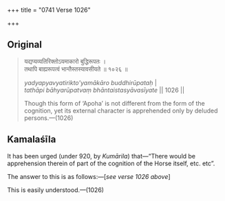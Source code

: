 +++
title = "0741 Verse 1026"

+++
## Original 
>
> यद्यप्यव्यतिरिक्तोऽयमाकारो बुद्धिरूपतः ।  
> तथापि बाह्यरूपत्वं भान्तैस्तस्यावसीयते ॥ १०२६ ॥ 
>
> *yadyapyavyatirikto'yamākāro buddhirūpataḥ* \|  
> *tathāpi bāhyarūpatvaṃ bhāntaistasyāvasīyate* \|\| 1026 \|\| 
>
> Though this form of ‘Apoha’ is not different from the form of the cognition, yet its external character is apprehended only by deluded persons.—(1026)



## Kamalaśīla

It has been urged (under 920, by *Kumārila*) that—“There would be apprehension therein of part of the cognition of the Horse itself, etc. etc”.

The answer to this is as follows:—[*see verse 1026 above*]

This is easily understood.—(1026)


